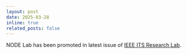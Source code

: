 ```yaml
---
layout: post
date: 2025-03-28
inline: true
related_posts: false
---
```


NODE Lab has been promoted in latest issue of [IEEE ITS Research Lab](https://ieeexplore.ieee.org/document/10938774).
